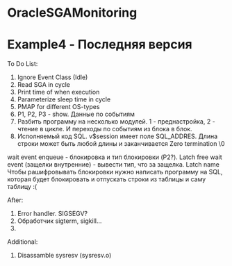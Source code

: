 # OracleSGAMonitoring
# Example4 - Последняя версия

To Do List:
  1. Ignore Event Class (Idle)
  2. Read SGA in cycle
  3. Print time of when execution
  4. Parameterize sleep time in cycle
  5. PMAP for different OS-types
  6. P1, P2, P3 - show. Данные по событиям
  7. Разбить программу на несколько модулей. 1 - преднастройка, 2 - чтение в цикле. И переходы по событиям из блока в блок.
  8. Исполняемый код SQL. v$session имеет поле SQL_ADDRES. Длина строки может быть любой длины и заканчивается Zero termination \0
  
wait event enqueue - блокировка и тип блокировки (P2?). Latch free wait event (защелки внутренние) - вывести тип, что за защелка. Latch name
Чтобы рашифровывать блокировки нужно написать программу на SQL, которая будет блокировать и отпускать строки из таблицы и саму таблицу :(


After:
  1. Error handler. SIGSEGV?
  2. Обработчик sigterm, sigkill...
  3. 


Additional:
  1. Disassamble sysresv (sysresv.o)

